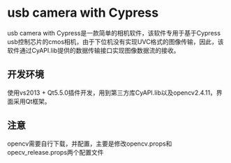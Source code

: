 # usb camera with Cypress
usb camera with Cypress是一款简单的相机软件，该软件专用于基于Cypress usb控制芯片的cmos相机，由于下位机没有实现UVC格式的图像传输，因此，该软件通过CyAPI.lib提供的数据传输接口实现图像数据流的接收。
## 开发环境
使用vs2013 + Qt5.5.0插件开发，用到第三方库CyAPI.lib以及opencv2.4.11，界面采用Qt框架。
## 注意
opencv需要自行下载，并配置，主要是修改opencv.props和opecv_release.props两个配置文件
